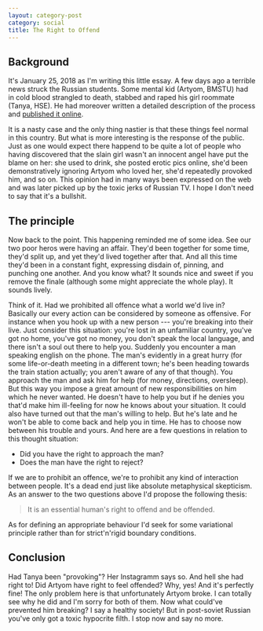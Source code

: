 ```yaml
---
layout: category-post
category: social
title: The Right to Offend
---
```



##  Background

It's January 25, 2018 as I'm writing this little essay.
A few days ago a terrible news struck the Russian students.
Some mental kid (Artyom, BMSTU) had in cold blood strangled to death, stabbed
and raped his girl roommate (Tanya, HSE). He had moreover written a detailed
description of the process and [published it
online](https://web.archive.org/web/20180123204415/http://telegra.ph/Istoriya-Artyoma-18-01-23).

It is a nasty case and the only thing nastier is that these things feel normal
in this country. But what is more interesting is the response of the public.
Just as one would expect there happend to be quite a lot of people who having
discovered that the slain girl wasn't an innocent angel have put the blame on
her:
she used to drink,
she posted erotic pics online,
she'd been demonstratively ignoring Artyom who loved her,
she'd repeatedly provoked him,
and so on.
This opinion had in many ways been expressed on the web
and was later picked up by the toxic jerks of Russian TV.
I hope I don't need to say that it's a bullshit.

##  The principle

Now back to the point. This happening reminded me of some idea.
See our two poor heros were having an affair.
They'd been together for some time, they'd split up, and yet they'd lived
together after that. And all this time they'd been in a constant fight,
expressing disdain of, pinning, and punching one another.
And you know what? It sounds nice and sweet if you remove the finale (although
some might appreciate the whole play). It sounds lively.

Think of it. Had we prohibited all offence what a world we'd live in?
Basically our every action can be considered by someone as offensive.
For instance when you hook up with a new person --- you're breaking into their
live. Just consider this situation:
you're lost in an unfamiliar country, you've got no home, you've got no money,
you don't speak the local language, and there isn't a soul out there to help
you. Suddenly you encounter a man speaking english on the phone. The man's
evidently in a great hurry (for some life-or-death meeting in a different town;
he's been heading towards the train station actually; you aren't aware of any of
that though).
You approach the man and ask him for help (for money, directions, oversleep).
But this way you impose a great amount of new responsibilities on him which he
never wanted. He doesn't have to help you but if he denies you that'd make him
ill-feeling for now he knows about your situation. It could also have turned out
that the man's willing to help. But he's late and he won't be able to come back
and help you in time. He has to choose now between his trouble and yours.
And here are a few questions in relation to this thought situation:

-   Did you have the right to approach the man?
-   Does the man have the right to reject?

If we are to prohibit an offence, we're to prohibit any kind of interaction
between people. It's a dead end just like absolute metaphysical skepticism.
As an answer to the two questions above I'd propose the following thesis:

> It is an essential human's right to offend and be offended.

As for defining an appropriate behaviour I'd seek for some variational principle
rather than for strict'n'rigid boundary conditions.

##  Conclusion

Had Tanya been "provoking"? Her Instagramm says so. And hell she had right to!
Did Artyom have right to feel offended? Why, yes! And it's perfectly fine! The
only problem here is that unfortunately Artyom broke. I can totally see why he
did and I'm sorry for both of them. Now what could've prevented him breaking? I
say a healthy society! But in post-soviet Russian you've only got a toxic
hypocrite filth. I stop now and say no more.
